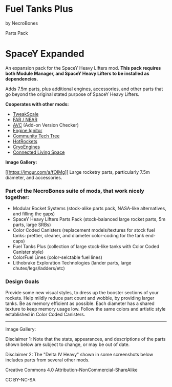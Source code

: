 # Fuel Tanks Plus

by NecroBones

Parts Pack

# SpaceY Expanded

An expansion pack for the SpaceY Heavy Lifters mod. **This pack requires both Module Manager, and SpaceY Heavy Lifters to be installed as dependencies.**

Adds 7.5m parts, plus additional engines, accessories, and other parts that go beyond the original stated purpose of SpaceY Heavy Lifters.

**Cooperates with other mods:**

- [TweakScale](http://forum.kerbalspaceprogram.com/threads/80234)
- [FAR / NEAR](http://forum.kerbalspaceprogram.com/threads/86419)
- [AVC](http://forum.kerbalspaceprogram.com/threads/79745) (Add-on Version Checker)
- [Engine Ignitor](http://forum.kerbalspaceprogram.com/threads/51880)
- [Community Tech Tree](http://forum.kerbalspaceprogram.com/threads/100385)
- [HotRockets](http://forum.kerbalspaceprogram.com/threads/65754)
- [CryoEngines](http://forum.kerbalspaceprogram.com/threads/117766)
- [Connected Living Space](http://forum.kerbalspaceprogram.com/threads/122126)

**Image Gallery:**

[[https://imgur.com/a/fOIMg]]	Large rocketry parts, particularly 7.5m diameter, and accessories.


### Part of the NecroBones suite of mods, that work nicely together:

- Modular Rocket Systems (stock-alike parts pack, NASA-like alternatives, and filling the gaps)
- SpaceY Heavy Lifters Parts Pack (stock-balanced large rocket parts, 5m parts, large SRBs)
- Color Coded Canisters (replacement models/textures for stock fuel tanks: prettier, cleaner, and diameter color-coding for the tank end-caps)
- Fuel Tanks Plus (collection of large stock-like tanks with Color Coded Canister style)
- ColorFuel Lines (color-selctable fuel lines)
- Lithobrake Exploration Technologies (lander parts, large chutes/legs/ladders/etc)

### Design Goals

Provide some new visual styles, to dress up the booster sections of your rockets.
Help mildly reduce part count and wobble, by providing larger tanks.
Be as memory efficient as possible. Each diameter has a shared texture to keep memory usage low.
Follow the same colors and artistic style established in Color Coded Canisters.
 

---------------------------------------------------------------------------------------------------------------

Image Gallery:

Disclaimer 1: Note that the stats, appearances, and descriptions of the parts shown below are subject to change, or may be out of date.

Disclaimer 2: The "Delta IV Heavy" shown in some screenshots below includes parts from several other mods.


Creative Commons 4.0 Attribution-NonCommercial-ShareAlike

CC BY-NC-SA
